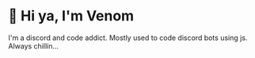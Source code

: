 # 👋 Hi ya, I'm Venom
I'm a discord and code addict.
Mostly used to code discord bots using js.
Always chillin...
